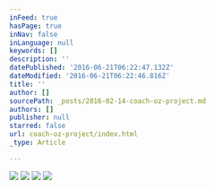 ```yaml
---
inFeed: true
hasPage: true
inNav: false
inLanguage: null
keywords: []
description: ''
datePublished: '2016-06-21T06:22:47.132Z'
dateModified: '2016-06-21T06:22:46.816Z'
title: ''
author: []
sourcePath: _posts/2016-02-14-coach-oz-project.md
authors: []
publisher: null
starred: false
url: coach-oz-project/index.html
_type: Article

---
```

![](https://the-grid-user-content.s3-us-west-2.amazonaws.com/1e612263-9395-4680-8b13-f172657c6325.jpg)
![](https://the-grid-user-content.s3-us-west-2.amazonaws.com/146466c7-2408-4cc5-bc95-322acab7af20.jpg)
![](https://the-grid-user-content.s3-us-west-2.amazonaws.com/16e7b3bb-ef50-4625-8a1a-4ed86e5674b4.jpg)
![](https://s3-us-west-2.amazonaws.com/the-grid-img/p/58e3df2d8a1a740620b9f53093fd9c250745f4e9.jpg)